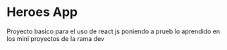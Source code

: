 # Heroes App
Proyecto basico para el uso de react js poniendo a prueb lo aprendido en los mini proyectos de la rama dev
